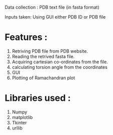 Data  collection : PDB text file (in fasta format) 

Inputs taken: Using GUI either PDB ID or PDB file

# Features :
1. Retriving PDB file from PDB website.
2. Reading the retrived fasta file.
3. Acquiring cartesian co-ordinates from the file.
4. calculating torsion angle from the coordinates
5. GUI
6. Plotting of Ramachandran plot

# Libraries used :
1. Numpy
2. matplotlib
3. Tkinter
4. urllib